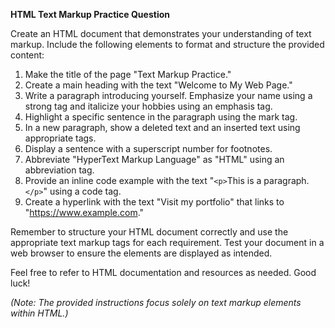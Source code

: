 **HTML Text Markup Practice Question**

Create an HTML document that demonstrates your understanding of text markup. Include the following elements to format and structure the provided content:

1. Make the title of the page "Text Markup Practice."
2. Create a main heading with the text "Welcome to My Web Page."
3. Write a paragraph introducing yourself. Emphasize your name using a strong tag and italicize your hobbies using an emphasis tag.
4. Highlight a specific sentence in the paragraph using the mark tag.
5. In a new paragraph, show a deleted text and an inserted text using appropriate tags.
6. Display a sentence with a superscript number for footnotes.
7. Abbreviate "HyperText Markup Language" as "HTML" using an abbreviation tag.
8. Provide an inline code example with the text "`<p>`This is a paragraph.`</p>`" using a code tag.
9. Create a hyperlink with the text "Visit my portfolio" that links to "https://www.example.com."

Remember to structure your HTML document correctly and use the appropriate text markup tags for each requirement. Test your document in a web browser to ensure the elements are displayed as intended.

Feel free to refer to HTML documentation and resources as needed. Good luck!

*(Note: The provided instructions focus solely on text markup elements within HTML.)*